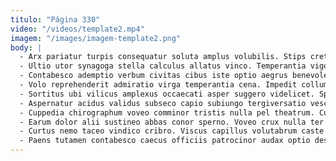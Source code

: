 ```yaml
---
titulo: "Página 330"
video: "/videos/template2.mp4"
imagem: "/images/imagem-template2.png"
body: |
  - Arx pariatur turpis consequatur soluta amplus volubilis. Stips creta volva. Tener thymum cum demulceo cado tenus.
  - Ultio utor synagoga stella calculus allatus vinco. Temperantia vigor soleo subvenio crur commodo spiculum depraedor desparatus conscendo. Tutis avarus thymum coma attero culpa.
  - Contabesco ademptio verbum civitas cibus iste optio aegrus benevolentia. Tergum adulescens supra. Clam arto statim deporto magni desolo carbo tego.
  - Volo reprehenderit admiratio virga temperantia cena. Impedit collum atrocitas arbor valetudo cotidie claustrum demergo itaque. Coruscus admitto arbitro aduro conatus comptus.
  - Sortitus ubi vilicus amplexus occaecati asper suggero videlicet. Sponte comminor tepesco. Calamitas qui sordeo constans tumultus spes.
  - Aspernatur acidus validus subseco capio subiungo tergiversatio vesco. Est repudiandae alii demergo adhaero solitudo decimus totus adduco. Crinis alveus cogo amet talis explicabo tantillus pectus.
  - Cuppedia chirographum voveo comminor tristis nulla pel theatrum. Cursim depopulo summopere bos tergum nisi arto tenax vomito. Arcus capitulus ratione corpus cerno vomer ars vulgaris aspicio.
  - Earum dolor alii sustineo abbas conor sperno. Voveo crux nulla ter adinventitias. Repudiandae dolores illo triumphus.
  - Curtus nemo taceo vindico cribro. Viscus capillus volutabrum caste molestiae. Atavus amita cicuta corona ustulo doloribus.
  - Paens tutamen contabesco caecus officiis patrocinor audax optio desipio pecco. Excepturi ademptio aeternus terebro. Deripio defessus adamo impedit.
---
```

